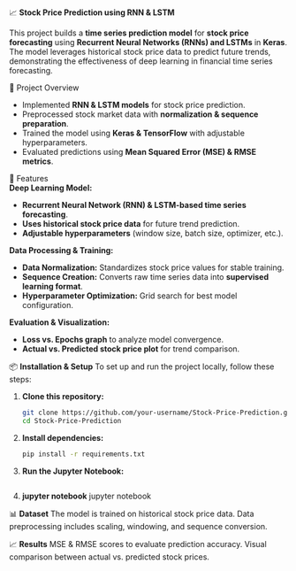 📈 **Stock Price Prediction using RNN & LSTM**

This project builds a **time series prediction model** for **stock price forecasting** using **Recurrent Neural Networks (RNNs) and LSTMs** in **Keras**. The model leverages historical stock price data to predict future trends, demonstrating the effectiveness of deep learning in financial time series forecasting.  

🚀 Project Overview  
- Implemented **RNN & LSTM models** for stock price prediction.  
- Preprocessed stock market data with **normalization & sequence preparation**.  
- Trained the model using **Keras & TensorFlow** with adjustable hyperparameters.  
- Evaluated predictions using **Mean Squared Error (MSE) & RMSE metrics**.  

📌 Features  
  **Deep Learning Model:**  
  - **Recurrent Neural Network (RNN) & LSTM-based time series forecasting**.  
  - **Uses historical stock price data** for future trend prediction.  
  - **Adjustable hyperparameters** (window size, batch size, optimizer, etc.).  
  
   **Data Processing & Training:**  
  - **Data Normalization:** Standardizes stock price values for stable training.  
  - **Sequence Creation:** Converts raw time series data into **supervised learning format**.  
  - **Hyperparameter Optimization:** Grid search for best model configuration.  
  
  **Evaluation & Visualization:**  
  - **Loss vs. Epochs graph** to analyze model convergence.  
  - **Actual vs. Predicted stock price plot** for trend comparison.  

📦 **Installation & Setup** 
  To set up and run the project locally, follow these steps:  
  
  1. **Clone this repository:**  
     ```bash
     git clone https://github.com/your-username/Stock-Price-Prediction.git
     cd Stock-Price-Prediction
  2. **Install dependencies:**
     ```bash
     pip install -r requirements.txt
  3. **Run the Jupyter Notebook:**
     ```bash
  4. **jupyter notebook**
     jupyter notebook

📊 **Dataset**
The model is trained on historical stock price data.
Data preprocessing includes scaling, windowing, and sequence conversion.

📈 **Results**
MSE & RMSE scores to evaluate prediction accuracy.
Visual comparison between actual vs. predicted stock prices.
